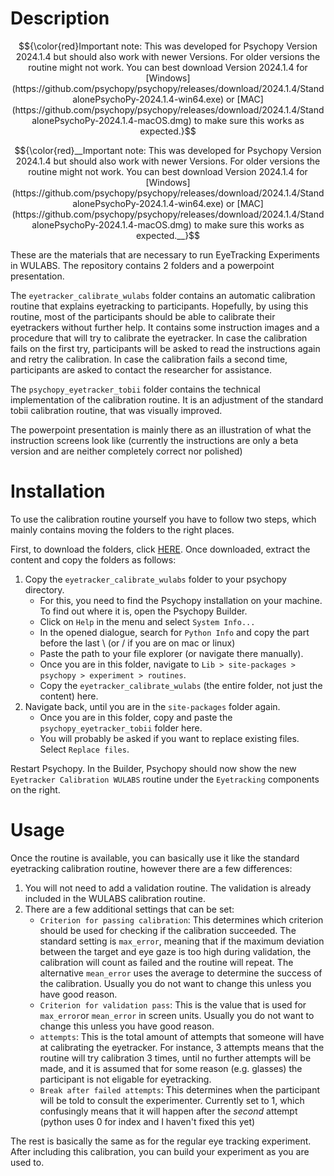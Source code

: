 # Description

$${\color{red}Important note: This was developed for Psychopy Version 2024.1.4 but should also work with newer Versions. For older versions the routine might not work. You can best download Version 2024.1.4 for [Windows](https://github.com/psychopy/psychopy/releases/download/2024.1.4/StandalonePsychoPy-2024.1.4-win64.exe) or [MAC](https://github.com/psychopy/psychopy/releases/download/2024.1.4/StandalonePsychoPy-2024.1.4-macOS.dmg) to make sure this works as expected.}$$

$${\color{red}__Important note: This was developed for Psychopy Version 2024.1.4 but should also work with newer Versions. For older versions the routine might not work. You can best download Version 2024.1.4 for [Windows](https://github.com/psychopy/psychopy/releases/download/2024.1.4/StandalonePsychoPy-2024.1.4-win64.exe) or [MAC](https://github.com/psychopy/psychopy/releases/download/2024.1.4/StandalonePsychoPy-2024.1.4-macOS.dmg) to make sure this works as expected.__}$$

These are the materials that are necessary to run EyeTracking Experiments in WULABS.
The repository contains 2 folders and a powerpoint presentation.

The `eyetracker_calibrate_wulabs` folder contains an automatic calibration routine that explains eyetracking to participants.
Hopefully, by using this routine, most of the participants should be able to calibrate their eyetrackers without further help.
It contains some instruction images and a procedure that will try to calibrate the eyetracker. 
In case the calibration fails on the first try, participants will be asked to read the instructions again and retry the calibration.
In case the calibration fails a second time, participants are asked to contact the researcher for assistance.

The `psychopy_eyetracker_tobii` folder contains the technical implementation of the calibration routine.
It is an adjustment of the standard tobii calibration routine, that was visually improved. 

The powerpoint presentation is mainly there as an illustration of what the instruction screens look like (currently the instructions are only a beta version and are neither completely correct nor polished)

# Installation

To use the calibration routine yourself you have to follow two steps, which mainly contains moving the folders to the right places.

First, to download the folders, click [HERE](https://github.com/julianquandt/wulabs_eyetracking_material/archive/refs/heads/main.zip).
Once downloaded, extract the content and copy the folders as follows:

1. Copy the `eyetracker_calibrate_wulabs` folder to your psychopy directory.
   - For this, you need to find the Psychopy installation on your machine. To find out where it is, open the Psychopy Builder.
   - Click on `Help` in the menu and select `System Info...`
   - In the opened dialogue, search for `Python Info` and copy the part before the last \ (or / if you are on mac or linux)
   - Paste the path to your file explorer (or navigate there manually).
   - Once you are in this folder, navigate to `Lib > site-packages > psychopy > experiment > routines`.
   - Copy the `eyetracker_calibrate_wulabs` (the entire folder, not just the content) here.
2. Navigate back, until you are in the `site-packages` folder again.
   - Once you are in this folder, copy and paste the `psychopy_eyetracker_tobii` folder here.
   - You will probably be asked if you want to replace existing files. Select `Replace files`.

Restart Psychopy.
In the Builder, Psychopy should now show the new `Eyetracker Calibration WULABS` routine under the `Eyetracking` components on the right.

# Usage

Once the routine is available, you can basically use it like the standard eyetracking calibration routine, however there are a few differences:

1. You will not need to add a validation routine. The validation is already included in the WULABS calibration routine.
2. There are a few additional settings that can be set:
   - `Criterion for passing calibration`: This determines which criterion should be used for checking if the calibration succeeded. The standard setting is `max_error`, meaning that if the maximum deviation between the target and eye gaze is too high during validation, the calibration will count as failed and the routine will repeat. The alternative `mean_error` uses the average to determine the success of the calibration. Usually you do not want to change this unless you have good reason.
   - `Criterion for validation pass`: This is the value that is used for `max_error`or `mean_error` in screen units. Usually you do not want to change this unless you have good reason.
   - `attempts`: This is the total amount of attempts that someone will have at calibrating the eyetracker. For instance, 3 attempts means that the routine will try calibration 3 times, until no further attempts will be made, and it is assumed that for some reason (e.g. glasses) the participant is not eligable for eyetracking.
   - `Break after failed attempts`: This determines when the participant will be told to consult the experimenter. Currently set to 1, which confusingly means that it will happen after the _second_ attempt (python uses 0 for index and I haven't fixed this yet)

The rest is basically the same as for the regular eye tracking experiment.
After including this calibration, you can build your experiment as you are used to. 
